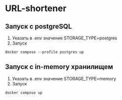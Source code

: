 # URL-shortener

## Запуск с postgreSQL
1. Указать в .env значение STORAGE_TYPE=postgres
2. Запуск
```
docker compose --profile postgres up
```

## Запуск с in-memory хранилищем
1. Указать в .env значение STORAGE_TYPE=memory 
2. Запуск
```
docker compose up
```
